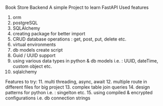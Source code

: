 Book Store Backend
A simple Project to learn FastAPI
Used features
1. orm
2. postgreSQL
3. SQLAlchemy
4. creating package for better import
5. CRUD database operations : get, post, put, delete etc.
6. virtual environments
7. db models create script
8. Guid / UUID support
9. using various data types in python & db models i.e. : UUID, dateTime, custom object etc.
10. sqlalchemy
 
Features to try:
11. multi threading, async, await
12. multiple route in different files for big project
13. complex table join queries
14. design patterns for python i.e. : singelton etc.
15. using compiled & encrypted configurations i.e. db connection strings
